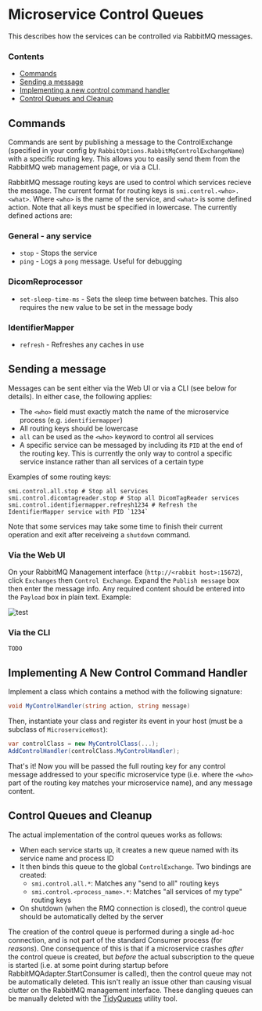
# Microservice Control Queues

This describes how the services can be controlled via RabbitMQ messages.

### Contents

- [Commands](#commands)
- [Sending a message](#sending-a-message)
- [Implementing a new control command handler](#implementing-a-new-control-command-handler)
- [Control Queues and Cleanup](#control-queues-and-cleanup)

## Commands

Commands are sent by publishing a message to the ControlExchange (specified in your config by `RabbitOptions.RabbitMqControlExchangeName`) with a specific routing key. This allows you to easily send them from the RabbitMQ web management page, or via a CLI.

RabbitMQ message routing keys are used to control which services recieve the message. The current format for routing keys is `smi.control.<who>.<what>`. Where `<who>` is the name of the service, and `<what>` is some defined action. Note that all keys must be specified in lowercase. The currently defined actions are:

### General - any service

- `stop` - Stops the service
- `ping` - Logs a `pong` message. Useful for debugging

### DicomReprocessor

- `set-sleep-time-ms` - Sets the sleep time between batches. This also requires the new value to be set in the message body

### IdentifierMapper

- `refresh` - Refreshes any caches in use


## Sending a message

Messages can be sent either via the Web UI or via a CLI (see below for details). In either case, the following applies:

- The `<who>` field must exactly match the name of the microservice process (e.g. `identifiermapper`)
- All routing keys should be lowercase
- `all` can be used as the `<who>` keyword to control all services
- A specific service can be messaged by including its `PID` at the end of the routing key. This is currently the only way to control a specific service instance rather than all services of a certain type

Examples of some routing keys:

```text
smi.control.all.stop # Stop all services
smi.control.dicomtagreader.stop # Stop all DicomTagReader services
smi.control.identifiermapper.refresh1234 # Refresh the IdentifierMapper service with PID `1234`
```

Note that some services may take some time to finish their current operation and exit after receiveing a `shutdown` command.


### Via the Web UI

On your RabbitMQ Management interface (`http://<rabbit host>:15672`), click `Exchanges` then `Control Exchange`. Expand the `Publish message` box then enter the message info. Any required content should be entered into the `Payload` box in plain text. Example:

![test](Images/control-queue-publish.PNG)

### Via the CLI

`TODO`

## Implementing A New Control Command Handler

Implement a class which contains a method with the following signature:

```c#
void MyControlHandler(string action, string message)
```

Then, instantiate your class and register its event in your host (must be a subclass of `MicroserviceHost`):

```c#
var controlClass = new MyControlClass(...);
AddControlHandler(controlClass.MyControlHandler);
```

That's it! Now you will be passed the full routing key for any control message addressed to your specific microservice type (i.e. where the `<who>` part of the routing key matches your microservice name), and any message content.

## Control Queues and Cleanup

The actual implementation of the control queues works as follows:

- When each service starts up, it creates a new queue named with its service name and process ID
- It then binds this queue to the global `ControlExchange`. Two bindings are created:
  - `smi.control.all.*`: Matches any "send to all" routing keys
  - `smi.control.<process_name>.*`: Matches "all services of my type" routing keys
- On shutdown (when the RMQ connection is closed), the control queue should be automatically delted by the server

The creation of the control queue is performed during a single ad-hoc connection, and is not part of the standard Consumer process (for _reasons_). One consequence of this is that if a microservice crashes _after_ the control queue is created, but _before_ the actual subscription to the queue is started (i.e. at some point during startup before RabbitMQAdapter.StartConsumer is called), then the control queue may not be automatically deleted. This isn't really an issue other than causing visual clutter on the RabbitMQ management interface. These dangling queues can be manually deleted with the [TidyQueues](../utils/RabbitMqTidyQueues) utility tool.

